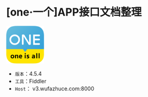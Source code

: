 # [one·一个]APP接口文档整理

<img src="https://github.com/Limuyang1013/one-api-collect/blob/master/one.png" width = "20%"/>

- `版本`：4.5.4
- `工具`：Fiddler
- `Host`： v3.wufazhuce.com:8000
